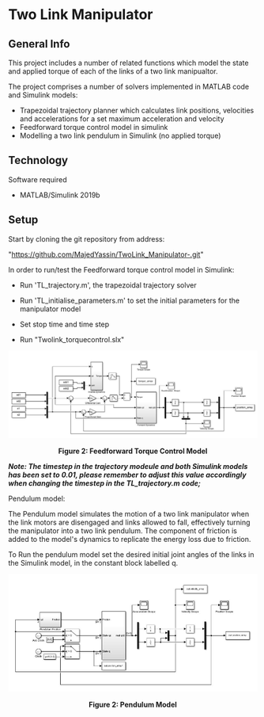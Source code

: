 # Two Link Manipulator

## General Info 

This project includes a number of related functions which model the state and applied torque of each of the links of a two link manipualtor.

The project comprises a number of solvers implemented in MATLAB code and Simulink models: 

- Trapezoidal trajectory planner which calculates link positions, velocities and accelerations for a set maximum acceleration and velocity
- Feedforward torque control model in simulink
- Modelling a two link pendulum in Simulink (no applied torque) 

## Technology 
Software required 
- MATLAB/Simulink 2019b 

## Setup 
Start by cloning the git repository from address: 

"https://github.com/MajedYassin/TwoLink_Manipulator-.git"

In order to run/test the Feedforward torque control model in Simulink: 

- Run 'TL_trajectory.m', the trapezoidal trajectory solver

- Run 'TL_initialise_parameters.m' to set the initial parameters for the manipulator model 

- Set stop time and time step

- Run "Twolink_torquecontrol.slx"

<p align="center">
  <img src="Figures/feedforward_torque_model.JPG">
  <p align="center"> 
  <b> Figure 2: Feedforward Torque Control Model</b><br>
</p>

***Note: The timestep in the trajectory modeule and both Simulink models has been set to 0.01, 
  please remember to adjust this value accordingly when changing the timestep in the TL_trajectory.m code;***
  
Pendulum model: 

The Pendulum model simulates the motion of a two link manipulator when the link motors are disengaged and links allowed to fall, effectively turning the manipulator into a two link pendulum. The component of friction is added to the model's dynamics to replicate the energy loss due to friction. 

To Run the pendulum model set the desired initial joint angles of the links in the Simulink model, in the constant block labelled q. 

<p align="center">
  <img src="Figures/Pendulum_model.JPG">
  <p align="center"> 
  <b> Figure 2: Pendulum Model </b><br>
</p>




